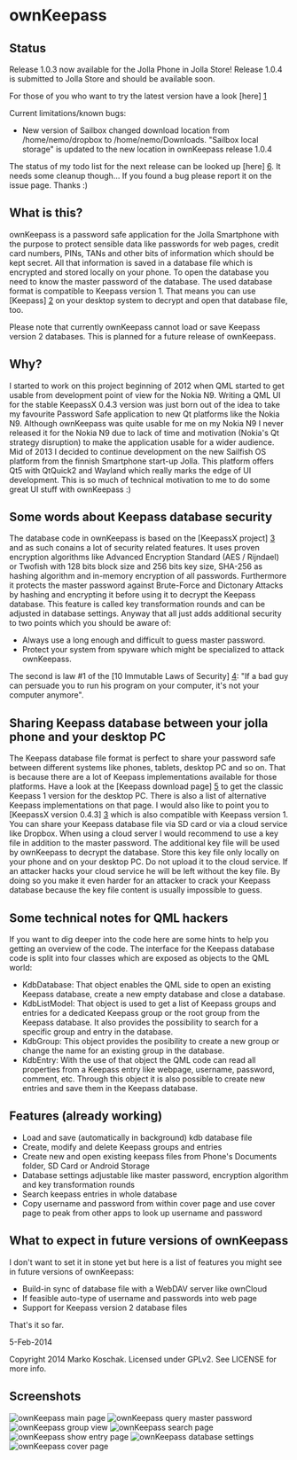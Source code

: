 ownKeepass
==========

Status
------

Release 1.0.3 now available for the Jolla Phone in Jolla Store!
Release 1.0.4 is submitted to Jolla Store and should be available soon.

For those of you who want to try the latest version have a look [here] [1]

Current limitations/known bugs:
*   New version of Sailbox changed download location from /home/nemo/dropbox to /home/nemo/Downloads.
"Sailbox local storage" is updated to the new location in ownKeepass release 1.0.4

The status of my todo list for the next release can be looked up [here] [6]. It needs some cleanup though...
If you found a bug please report it on the issue page. Thanks :)

What is this?
-------------

ownKeepass is a password safe application for the Jolla Smartphone with the purpose to
protect sensible data like passwords for web pages, credit card numbers,
PINs, TANs and other bits of information which should be kept secret. All that information
is saved in a database file which is encrypted and stored locally on your phone. To open
the database you need to know the master password of the database. The used database
format is compatible to Keepass version 1. That means you can use [Keepass] [2] on your desktop
system to decrypt and open that database file, too.

Please note that currently ownKeepass cannot load or save Keepass version 2 databases. This is
planned for a future release of ownKeepass.

Why?
----

I started to work on this project beginning of 2012 when QML started to get usable from development point
of view for the Nokia N9. Writing a QML UI for the stable KeepassX 0.4.3 version was just born out of the
idea to take my favourite Password Safe application to new Qt platforms like the Nokia N9. Although
ownKeepass was quite usable for me on my Nokia N9 I never released it for the Nokia N9 due to lack of
time and motivation (Nokia's Qt strategy disruption) to make the application usable for a wider audience.
Mid of 2013 I decided to continue development on the new Sailfish OS platform from the finnish Smartphone
start-up Jolla. This platform offers Qt5 with QtQuick2 and Wayland which really marks the edge of UI
development. This is so much of technical motivation to me to do some great UI stuff with ownKeepass :)

Some words about Keepass database security
------------------------------------------

The database code in ownKeepass is based on the [KeepassX project] [3] and as such conains a lot of
security related features. It uses proven encryption algorithms like Advanced Encryption Standard
(AES / Rijndael) or Twofish with 128 bits block size and 256 bits key size, SHA-256 as hashing
algorithm and in-memory encryption of all passwords. Furthermore it protects the master
password against Brute-Force and Dictonary Attacks by hashing and encrypting it before
using it to decrypt the Keepass database. This feature is called key transformation rounds and can be
adjusted in database settings. Anyway that all just adds additional security to two points which
you should be aware of:

*   Always use a long enough and difficult to guess master password.
*   Protect your system from spyware which might be specialized to attack ownKeepass.

The second is law #1 of the [10 Immutable Laws of Security] [4]: "If a bad guy can persuade you to run
his program on your computer, it's not your computer anymore".

Sharing Keepass database between your jolla phone and your desktop PC
---------------------------------------------------------------------

The Keepass database file format is perfect to share your password safe between different
systems like phones, tablets, desktop PC and so on. That is because there are a lot of Keepass
implementations available for those platforms. Have a look at the [Keepass download page] [5] to get the classic Keepass 1
version for the desktop PC. There is also a list of alternative Keepass implementations on that page.
I would also like to point you to [KeepassX version 0.4.3] [3] which is also
compatible with Keepass version 1.
You can share your Keepass database file via SD card or via a cloud service like Dropbox.
When using a cloud server I would recommend to use a key file in addition to the master password.
The additional key file will be used by ownKeepass to decrypt the database. Store this key file
only locally on your phone and on your desktop PC. Do not upload it to the cloud service. If an attacker
hacks your cloud service he will be left without the key file. By doing so you make it even
harder for an attacker to crack your Keepass database because the key file content is usually
impossible to guess.

Some technical notes for QML hackers
------------------------------------

If you want to dig deeper into the code here are some hints to help you getting an overview of the code. The interface for
the Keepass database code is split into four classes which are exposed as objects to the QML world:

*   KdbDatabase:
    That object enables the QML side to open an existing Keepass database, create a new empty
    database and close a database.
*   KdbListModel:
    That object is used to get a list of Keepass groups and entries for a dedicated Keepass
    group or the root group from the Keepass database. It also provides the possibility to search
    for a specific group and entry in the database.
*   KdbGroup:
    This object provides the posibility to create a new group or change the name for an existing
    group in the database.
*   KdbEntry:
    With the use of that object the QML code can read all properties from a Keepass entry like
    webpage, username, password, comment, etc. Through this object it is also possible to create
    new entries and save them in the Keepass database.

Features (already working)
--------------------------

*   Load and save (automatically in background) kdb database file
*   Create, modify and delete Keepass groups and entries
*   Create new and open existing keepass files from Phone's Documents folder, SD Card or Android Storage
*   Database settings adjustable like master password, encryption algorithm and key transformation rounds
*   Search keepass entries in whole database
*   Copy username and password from within cover page and use cover page to peak from other apps to
    look up username and password

What to expect in future versions of ownKeepass
-----------------------------------------------

I don't want to set it in stone yet but here is a list of features you might see in future versions
of ownKeepass:

*   Build-in sync of database file with a WebDAV server like ownCloud
*   If feasible auto-type of username and passwords into web page
*   Support for Keepass version 2 database files

That's it so far.

5-Feb-2014

Copyright 2014 Marko Koschak. Licensed under GPLv2. See LICENSE for more info.

[1]: https://www.tisno.de/owncloud/public.php?service=files&t=598987d3cdeba24d83b18a63fce18b08 "Download beta release of ownKeepass for Jolla Phone"
[2]: http://www.keepass.info                                           "Official Keepass homepage"
[3]: http://www.keepassx.org                                           "KeepassX project homepage"
[4]: http://technet.microsoft.com/en-us/library/cc722487.aspx          "10 Immutable Laws of Security"
[5]: http://www.keepass.info/download.html                             "Download classic Keepass"
[6]: https://github.com/jobe-m/ownkeepass/issues?milestone=2&state=open "Status of next ownKeepass release 1.1"

Screenshots
-----------

![ownKeepass main page](http://www.tisno.de/images/stories/myworld/ownkeepass/ownKeepass_MainPage.jpg)
![ownKeepass query master password](http://www.tisno.de/images/stories/myworld/ownkeepass/ownKeepass_QueryMasterPassword.jpg)
![ownKeepass group view](http://www.tisno.de/images/stories/myworld/ownkeepass/ownKeepass_GroupView.jpg)
![ownKeepass search page](http://www.tisno.de/images/stories/myworld/ownkeepass/ownKeepass_SearchPage.jpg)
![ownKeepass show entry page](http://www.tisno.de/images/stories/myworld/ownkeepass/ownKeepass_ShowEntryPage.jpg)
![ownKeepass database settings](http://www.tisno.de/images/stories/myworld/ownkeepass/ownKeepass_DatabaseSettings.jpg)
![ownKeepass cover page](http://www.tisno.de/images/stories/myworld/ownkeepass/ownKeepass_Cover.jpg)

